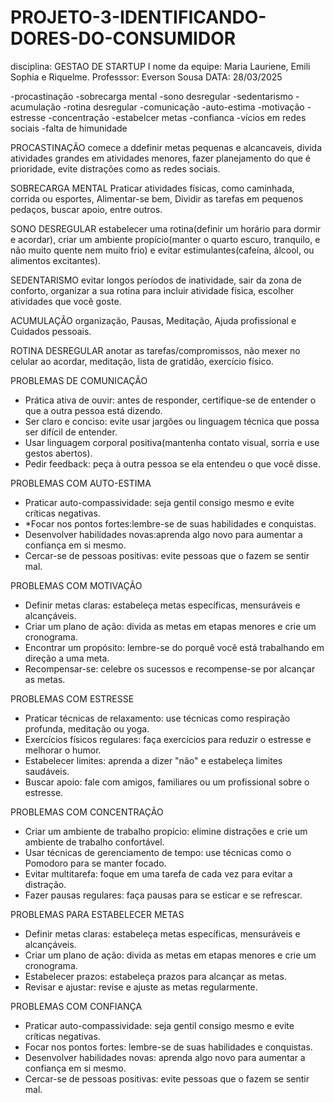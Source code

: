 # PROJETO-3-IDENTIFICANDO-DORES-DO-CONSUMIDOR
disciplina: GESTAO DE STARTUP I
nome da equipe: Maria Lauriene, Emili Sophia e Riquelme.
Professsor: Everson Sousa
DATA: 28/03/2025

-procastinação
-sobrecarga mental
-sono desregular
-sedentarismo
-acumulação
-rotina desregular
-comunicação
-auto-estima
-motivação
-estresse
-concentração
-estabelcer metas
-confianca
-vícios em redes sociais
-falta de himunidade

PROCASTINAÇÃO
comece a ddefinir metas pequenas e alcancaveis, divida atividades grandes em atividades menores, fazer planejamento do que é prioridade, evite distrações como as redes sociais.

SOBRECARGA MENTAL
Praticar atividades físicas, como caminhada, corrida ou esportes, Alimentar-se bem, Dividir as tarefas em pequenos pedaços, buscar apoio, entre outros.

SONO DESREGULAR
estabelecer uma rotina(definir um horário para dormir e acordar), criar um ambiente propício(manter o quarto escuro, tranquilo, e não muito quente nem muito frio) e evitar estimulantes(cafeína, álcool, ou alimentos excitantes).

SEDENTARISMO
evitar longos períodos de inatividade, sair da zona de conforto, organizar a sua rotina para incluir atividade física, escolher atividades que você goste.

ACUMULAÇÃO
organização, Pausas, Meditação, Ajuda profissional e Cuidados pessoais.

ROTINA DESREGULAR
anotar as tarefas/compromissos, não mexer no celular ao acordar, meditação, lista de gratidão, exercício físico.

PROBLEMAS DE COMUNICAÇÃO
- Prática ativa de ouvir: antes de responder, certifique-se de entender o que a outra pessoa está dizendo.
- Ser claro e conciso: evite usar jargões ou linguagem técnica que possa ser difícil de entender.
- Usar linguagem corporal positiva(mantenha contato visual, sorria e use gestos abertos).
- Pedir feedback: peça à outra pessoa se ela entendeu o que você disse.

PROBLEMAS COM AUTO-ESTIMA
- Praticar auto-compassividade: seja gentil consigo mesmo e evite críticas negativas.
- *Focar nos pontos fortes:lembre-se de suas habilidades e conquistas.
- Desenvolver habilidades novas:aprenda algo novo para aumentar a confiança em si mesmo.
- Cercar-se de pessoas positivas: evite pessoas que o fazem se sentir mal.

 PROBLEMAS COM MOTIVAÇÃO
- Definir metas claras: estabeleça metas específicas, mensuráveis e alcançáveis.
- Criar um plano de ação: divida as metas em etapas menores e crie um cronograma.
- Encontrar um propósito: lembre-se do porquê você está trabalhando em direção a uma meta.
- Recompensar-se: celebre os sucessos e recompense-se por alcançar as metas.

PROBLEMAS COM ESTRESSE
- Praticar técnicas de relaxamento: use técnicas como respiração profunda, meditação ou yoga.
- Exercícios físicos regulares: faça exercícios para reduzir o estresse e melhorar o humor.
- Estabelecer limites: aprenda a dizer "não" e estabeleça limites saudáveis.
- Buscar apoio: fale com amigos, familiares ou um profissional sobre o estresse.

PROBLEMAS COM CONCENTRAÇÃO
- Criar um ambiente de trabalho propício: elimine distrações e crie um ambiente de trabalho confortável.
- Usar técnicas de gerenciamento de tempo: use técnicas como o Pomodoro para se manter focado.
- Evitar multitarefa: foque em uma tarefa de cada vez para evitar a distração.
- Fazer pausas regulares: faça pausas para se esticar e se refrescar.

PROBLEMAS PARA ESTABELECER METAS
- Definir metas claras: estabeleça metas específicas, mensuráveis e alcançáveis.
- Criar um plano de ação: divida as metas em etapas menores e crie um cronograma.
- Estabelecer prazos: estabeleça prazos para alcançar as metas.
- Revisar e ajustar: revise e ajuste as metas regularmente.

PROBLEMAS COM CONFIANÇA 
- Praticar auto-compassividade: seja gentil consigo mesmo e evite críticas negativas.
- Focar nos pontos fortes: lembre-se de suas habilidades e conquistas.
- Desenvolver habilidades novas: aprenda algo novo para aumentar a confiança em si mesmo.
- Cercar-se de pessoas positivas: evite pessoas que o fazem se sentir mal.





